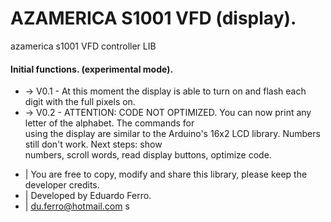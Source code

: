 # AZAMERICA S1001 VFD (display).
azamerica s1001 VFD controller LIB

#### Initial functions. (experimental mode).
- -> V0.1 - At this moment the display is able to turn on and flash each digit with the full pixels on.
- -> V0.2 - ATTENTION: CODE NOT OPTIMIZED. You can now print any letter of the alphabet. The commands for
     <br />using the display are similar to the Arduino's 16x2 LCD library. Numbers still don't work. Next steps: show
     <br />numbers, scroll words, read display buttons, optimize code.



 * | You are free to copy, modify and share this library, please keep the developer credits.
 * | Developed by Eduardo Ferro.
 * | du.ferro@hotmail.com
s